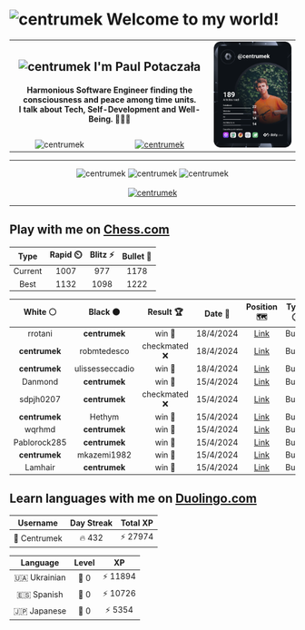 <h1>
  <img
    src="https://emojis.slackmojis.com/emojis/images/1531849430/4246/blob-sunglasses.gif"
    width="30"
    alt="centrumek"
  />
  Welcome to my world!
</h1>

<table>
  <tbody>
    <tr>
      <td align="center" width="70%" colspan="2">
        <h2>
          <img
            src="https://raw.githubusercontent.com/MartinHeinz/MartinHeinz/master/wave.gif"
            width="30px"
            alt="centrumek"
          />
          I'm Paul Potaczała
        </h2>
        <h4>
          Harmonious Software Engineer finding the consciousness and peace among time units.
          <br/>
          I talk about Tech, Self-Development and Well-Being. 🌿🧘🚀
        </h4>
      </td>
      <td width="30%" rowspan="2">
        <a href="https://app.daily.dev/centrumek">
          <img
            src="./devcard.svg"
            alt="centrumek"
          />
        </a>
      </td>
    </tr>
    <tr align="center">
      <td>
        <img
          src="https://komarev.com/ghpvc/?username=centrumek&label=visitors&color=0e75b6&style=flat"
          alt="centrumek"
        >
      </td>
      <td>
        <a href="https://stackoverflow.com/users/14496012/centrumek">
          <img
            src="https://stackoverflow.com/users/flair/14496012.png?theme=dark"
            alt="centrumek"
          >
        </a>
      </td>
    </tr>
  </tbody>
</table>

---
<div align="center">
  <img 
    src="https://github-readme-stats.vercel.app/api?username=centrumek&show_icons=true&count_private=true&theme=dark&hide_border=true&hide=issues,contribs&bg_color=00000000"
    alt="centrumek"
  />
  <img
    src="https://github-readme-stats.vercel.app/api/top-langs/?username=centrumek&layout=compact&hide_border=true&theme=dark&bg_color=00000000&langs_count=6&exclude_repo=air-statistic-app"
    alt="centrumek"
  />
  <img 
    src="https://github-readme-streak-stats.herokuapp.com?user=centrumek&theme=dark&hide_border=true&background=FFFFFF00"
    alt="centrumek"
  />
  <br/>
  <br/>
  <a href="https://www.buymeacoffee.com/centrumek">
    <img
      src="https://cdn.buymeacoffee.com/buttons/v2/default-orange.png"
      height="50"
      width="210"
      alt="centrumek"
    />
  </a>
</div>

---

## Play with me on [Chess.com](https://www.chess.com/member/centrumek)

<div align="center">
<!--START_SECTION:chessStats-->
<!-- Automatically generated with https://github.com/Balastrong/chess-stats-action -->

| Type | Rapid ⏲️ | Blitz ⚡ | Bullet 🔫 |
|:---:|:---:|:---:|:---:|
| Current | 1007 | 977 | 1178 |
| Best | 1132 | 1098 | 1222 |

| White ⚪ | Black ⚫ | Result 🏆 | Date 📅 | Position 🗺️ | Type 🕕 |
|:---:|:---:|:---:|:---:|:---:|:---:|
| rrotani | **centrumek** | win 🥇 | 18/4/2024 | <a href="http://www.ee.unb.ca/cgi-bin/tervo/fen.pl?select=8/5b1p/4pk2/RpP2p1p/n4P2/5r2/2PK4/8 w - -">Link</a> | Bullet |
| **centrumek** | robmtedesco | checkmated ❌ | 18/4/2024 | <a href="http://www.ee.unb.ca/cgi-bin/tervo/fen.pl?select=Q7/2p1ppbk/3p2p1/2P3P1/P2P1q1K/1r6/7P/2R5 w - -">Link</a> | Bullet |
| **centrumek** | ulissesseccadio | win 🥇 | 18/4/2024 | <a href="http://www.ee.unb.ca/cgi-bin/tervo/fen.pl?select=8/6p1/7p/4K2P/6P1/k7/p7/2Q2B2 b - -">Link</a> | Bullet |
| Danmond | **centrumek** | win 🥇 | 15/4/2024 | <a href="http://www.ee.unb.ca/cgi-bin/tervo/fen.pl?select=8/p6p/1p6/2pk4/8/b2P4/P4rPK/8 w - -">Link</a> | Bullet |
| sdpjh0207 | **centrumek** | checkmated ❌ | 15/4/2024 | <a href="http://www.ee.unb.ca/cgi-bin/tervo/fen.pl?select=7r/6R1/4b3/p2p3p/P1p1p2k/B1P1P1PP/7K/5R2 b - -">Link</a> | Bullet |
| **centrumek** | Hethym | win 🥇 | 15/4/2024 | <a href="http://www.ee.unb.ca/cgi-bin/tervo/fen.pl?select=1k1r4/p4R2/Q7/P1P5/1PK4P/8/8/8 b - -">Link</a> | Bullet |
| wqrhmd | **centrumek** | win 🥇 | 15/4/2024 | <a href="http://www.ee.unb.ca/cgi-bin/tervo/fen.pl?select=8/7p/1k1b4/1p1np1B1/1P1p2p1/5PP1/4K2P/1R6 w - -">Link</a> | Bullet |
| Pablorock285 | **centrumek** | win 🥇 | 15/4/2024 | <a href="http://www.ee.unb.ca/cgi-bin/tervo/fen.pl?select=8/p1Q5/1p1Pkq2/2p5/4pP1p/BP4P1/P7/R4RK1 w - -">Link</a> | Bullet |
| **centrumek** | mkazemi1982 | win 🥇 | 15/4/2024 | <a href="http://www.ee.unb.ca/cgi-bin/tervo/fen.pl?select=3rr1k1/1p3npp/8/p3N1P1/5P2/P3q1PN/Q7/4RK1b b - -">Link</a> | Bullet |
| Lamhair | **centrumek** | win 🥇 | 15/4/2024 | <a href="http://www.ee.unb.ca/cgi-bin/tervo/fen.pl?select=8/p7/3p3k/6p1/2P2q1p/7P/PP3P2/6K1 w - -">Link</a> | Bullet |

<!--END_SECTION:chessStats-->
</div>

## Learn languages with me on [Duolingo.com](https://www.duolingo.com/profile/Centrumek)

<div align="center">
<!--START_SECTION:duolingoStats-->
<!-- Automatically generated with https://github.com/centrumek/duolingo-readme-stats-->

| Username | Day Streak | Total XP |
|:---:|:---:|:---:|
| 👤 Centrumek | 🔥 432 | ⚡ 27974 |

| Language | Level | XP |
|:---:|:---:|:---:|
| 🇺🇦 Ukrainian | 👑 0 | ⚡ 11894 |
| 🇪🇸 Spanish | 👑 0 | ⚡ 10726 |
| 🇯🇵 Japanese | 👑 0 | ⚡ 5354 |

<!--END_SECTION:duolingoStats-->
</div>
<!--
**centrumek/centrumek** is a ✨ _special_ ✨ repository because its `README.md` (this file) appears on your GitHub profile.

Here are some ideas to get you started:

- 🔭 I’m currently working on ...
- 🌱 I’m currently learning ...
- 👯 I’m looking to collaborate on ...
- 🤔 I’m looking for help with ...
- 💬 Ask me about ...
- 📫 How to reach me: ...
- 😄 Pronouns: ...
- ⚡ Fun fact: ...
-->

